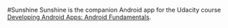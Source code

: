 #Sunshine
Sunshine is the companion Android app for the Udacity course [Developing Android Apps: Android Fundamentals](https://www.udacity.com/course/ud853).

